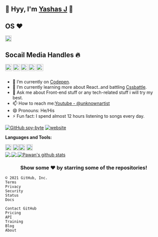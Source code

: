 
## :anger: Hyy, I'm [Yashas J](https://www.linkedin.com/in/yashas-j-07837a207) :anger:


## OS  :heart:

</code><code><img height="20" src="https://img.shields.io/badge/Arch_Linux-1793D1?style=for-the-badge&logo=arch-linux&logoColor=white"></code> 


## Socail Media Handles :fire:



<a href="https://www.linkedin.com/in/yashas-j-07837a207">
  <img align="left" alt="Pawan's Linkdein" width="22px" src="https://cdn.jsdelivr.net/npm/simple-icons@v3/icons/linkedin.svg" / style="color:white;" >
</a>
<a href="https://github.com/spy-byte">
  <img align="left" alt="Pawan's Github" width="22px" src="https://cdn.jsdelivr.net/npm/simple-icons@v3/icons/github.svg" />
</a>
<a href="https://t.me/spy235">
  <img align="left" alt="Pawan's Telegram" width="22px" src="https://cdn.jsdelivr.net/npm/simple-icons@v3/icons/telegram.svg" />
</a>
<a href="https://instagram.com/s_py_235/">
  <img align="left" alt="Pawan's Instagram" width="22px" src="https://cdn.jsdelivr.net/npm/simple-icons@v3/icons/instagram.svg" />
</a>
<a href="https://www.youtube.com/channel/UCgO8jHI55d8MDKzD5fE73cQ">
  <img align="left" alt="Pawan's Youtube" width="22px" src="https://cdn.jsdelivr.net/npm/simple-icons@v3/icons/youtube.svg" />
</a>

<br/>
<br/>



- 🔭 I’m currently on [Codepen](https://codepen.io/spy-byte).
- 🌱 I’m currently learning more about React..and battling [Cssbattle](https://cssbattle.dev/player/spy_235).
- 💬 Ask me about Front-end stuff or any tech-related stuff i will try my best.
- 📫 How to reach me:[Youtube - @unknownartist](https://www.youtube.com/channel/UCgO8jHI55d8MDKzD5fE73cQ)
- 😄 Pronouns: He/His
- ⚡ Fun fact: I spend almost 12 hours listening to songs every day.


[![GitHub spy-byte](https://img.shields.io/github/followers/spy-byte?label=follow&style=social)](https://github.com/spy-byte)
[![website](https://img.shields.io/badge/PortfolioWebsite-spy.235-2648ff?style=flat-square&logo=google-chrome)](https://vigorous-liskov-7b6dad.netlify.app/)


**Languages and Tools:**  

<code><img height="20" src="https://img.shields.io/badge/JavaScript-323330?style=for-the-badge&logo=javascript&logoColor=F7DF1E"></code>
<code><img height="20" src="https://img.shields.io/badge/CSS3-1572B6?style=for-the-badge&logo=css3&logoColor=white"></code><code><img height="20" src="https://img.shields.io/badge/HTML5-E34F26?style=for-the-badge&logo=html5&logoColor=white"></code>
<code><img height="20" src="https://img.shields.io/badge/Python-FFD43B?style=for-the-badge&logo=python&logoColor=darkgreen"></code>  
<a href="https://github.com/spy-byte">
  <img align="center" src="https://github-readme-stats.vercel.app/api/top-langs/?username=spy-byte&theme=light&hide_langs_below=1" />
</a>
<a href="https://github.com/spy-byte">
  <img align="center" src="https://github-readme-stats.vercel.app/api/top-langs/?username=spy-byte&theme=light&hide_langs_below=1" />
</a>
<a href="https://github.com/spy-byte">
 <img align="center" src="https://github-readme-stats.vercel.app/api?username=spy-byte&show_icons=true&theme=light&line_height=27" alt="Pawan's github stats"/>
</a>


<div align="center">

### Show some ❤️ by starring some of the repositories!

</div>

    © 2021 GitHub, Inc.
    Terms
    Privacy
    Security
    Status
    Docs

    Contact GitHub
    Pricing
    API
    Training
    Blog
    About

